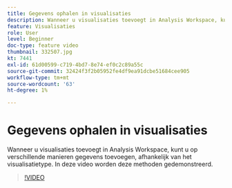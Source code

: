 ```yaml
---
title: Gegevens ophalen in visualisaties
description: Wanneer u visualisaties toevoegt in Analysis Workspace, kunt u op verschillende manieren gegevens toevoegen, afhankelijk van het visualisatietype. In deze video worden deze methoden gedemonstreerd.
feature: Visualisaties
role: User
level: Beginner
doc-type: feature video
thumbnail: 332507.jpg
kt: 7441
exl-id: 61d00599-c719-4bd7-8e74-ef0c2c89a55c
source-git-commit: 32424f3f2b05952fe4df9ea91dcbe51684cee905
workflow-type: tm+mt
source-wordcount: '63'
ht-degree: 1%

---
```


# Gegevens ophalen in visualisaties

Wanneer u visualisaties toevoegt in Analysis Workspace, kunt u op verschillende manieren gegevens toevoegen, afhankelijk van het visualisatietype. In deze video worden deze methoden gedemonstreerd.

>[!VIDEO](https://video.tv.adobe.com/v/332507/?quality=12&learn=on)
